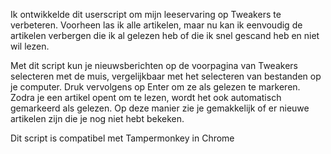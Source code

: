 Ik ontwikkelde dit userscript om mijn leeservaring op Tweakers te verbeteren. Voorheen las ik alle artikelen, maar nu kan ik eenvoudig de artikelen verbergen die ik al gelezen heb of die ik snel gescand heb en niet wil lezen.

Met dit script kun je nieuwsberichten op de voorpagina van Tweakers selecteren met de muis, vergelijkbaar met het selecteren van bestanden op je computer. Druk vervolgens op Enter om ze als gelezen te markeren. Zodra je een artikel opent om te lezen, wordt het ook automatisch gemarkeerd als gelezen. Op deze manier zie je gemakkelijk of er nieuwe artikelen zijn die je nog niet hebt bekeken.

Dit script is compatibel met Tampermonkey in Chrome
